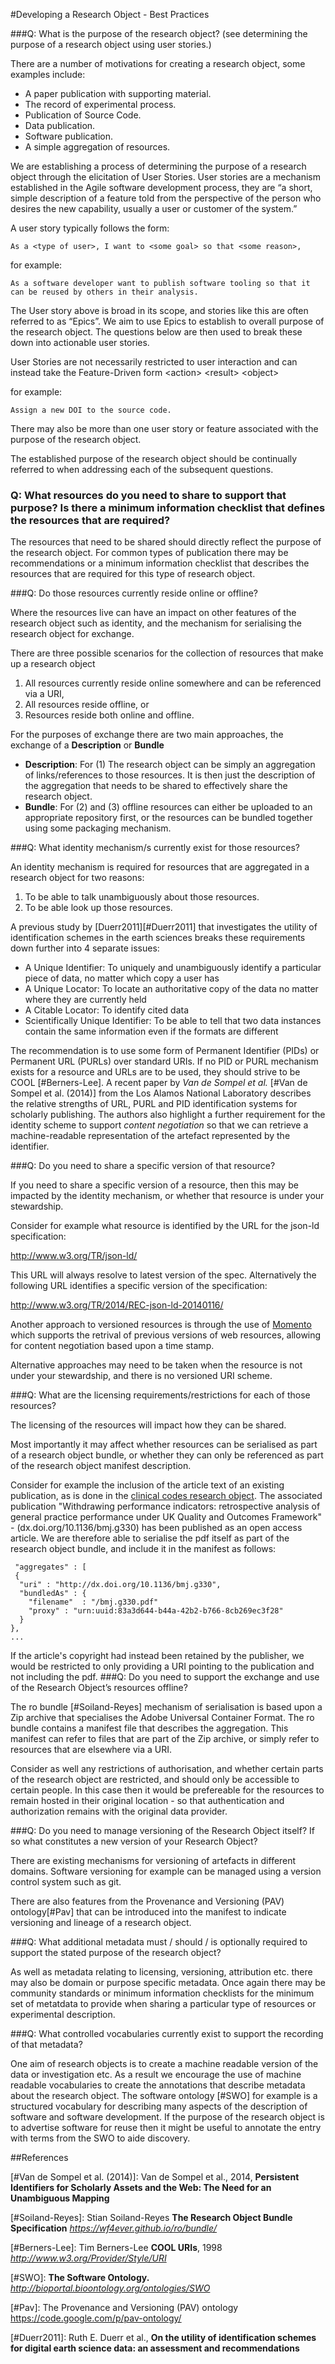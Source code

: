 #Developing a Research Object - Best Practices

###Q:  What is the purpose of the research object? (see determining the purpose of a research object using user stories.)  

There are a number of motivations for creating a research object, some examples include: 
- A paper publication with supporting material. 
- The record of experimental process.  
- Publication of Source Code.
- Data publication. 
- Software publication. 
- A simple aggregation of resources.   

We are establishing a process of determining the purpose of a research object through the elicitation of User Stories. User stories are a mechanism established in the Agile software development process, they are “a short, simple description of a feature told from the perspective of the person who desires the new capability, usually a user or customer of the system.”

A user story typically follows the form: 

	As a <type of user>, I want to <some goal> so that <some reason>, 
for example:  

	As a software developer want to publish software tooling so that it can be reused by others in their analysis.

The User story above is broad in its scope, and stories like this are often referred to as “Epics”. We aim to use Epics to establish to overall purpose of the research object. The questions below are then used to break these down into actionable user stories.

User Stories are not necessarily restricted to user interaction and can instead take the Feature-Driven form
	\<action> \<result> \<object> 

for example:

	Assign a new DOI to the source code.  

There may also be more than one user story or feature associated with the purpose of the research object. 

The established purpose of the research object should be continually referred to when addressing each of the subsequent questions. 


### Q:  What resources do you need to share to support that purpose? Is there a minimum information checklist that defines the resources that are required? 

The resources that need to be shared should directly reflect the purpose of the research object. For common types of publication there may be recommendations or a minimum information checklist that describes the resources that are required for this type of research object.

  
###Q:  Do those resources currently reside online or offline? 
 
Where the resources live can have an impact on other features of the research object such as identity, and the mechanism for serialising the research object for exchange. 

There are three possible scenarios for the collection of resources that make up a research object 

1. All resources currently reside online somewhere and can be referenced via a URI, 
2.  All resources reside offline, or 
3.   Resources reside both online and offline. 

For the purposes of exchange there are two main approaches, the exchange of a **Description** or **Bundle**

 - **Description**: For (1) The research object can be simply an aggregation of links/references to those resources. It is then just the description of the aggregation that needs to be shared to effectively share the research object.
 -  **Bundle**: For (2) and (3) offline resources can either be uploaded to an appropriate repository first, or the resources can be bundled together using some packaging mechanism.  

###Q:  What identity mechanism/s currently exist for those resources? 

An identity mechanism is required for resources that are aggregated in a research object for two reasons:

1. To be able to talk unambiguously about those resources.
2. To be able look up those resources. 

A previous study by [Duerr2011][#Duerr2011] that investigates the utility of identification schemes in  the earth sciences breaks these requirements down further into 4 separate issues: 

* A Unique Identifier: To uniquely and unambiguously identify a particular piece of data, no matter which copy a user has
* A Unique Locator: To locate an authoritative copy of the data no matter where they are currently held
* A Citable Locator: To identify cited data
* Scientifically Unique Identifier: To be able to tell that two data instances contain the same information even if the formats are different

The recommendation is to use some form of Permanent Identifier (PIDs) or Permanent URL (PURLs) over standard URIs. If no PID or PURL mechanism exists for a resource and URLs are to be used, they should strive to be COOL [#Berners-Lee].  A recent paper by *Van de Sompel et al.* [#Van de Sompel et al. (2014)] from the Los Alamos National Laboratory describes the relative strengths of URL, PURL and PID identification systems for scholarly publishing. The authors also highlight a further requirement for the identity scheme to support *content negotiation* so that we can retrieve a machine-readable representation of the artefact represented by the identifier.

###Q: Do you need to share a specific version of that resource? 

If you need to share a specific version of a resource, then this may be impacted by the identity mechanism, or whether that resource is under your stewardship.

Consider for example what resource is identified by the URL for the json-ld specification: 

http://www.w3.org/TR/json-ld/

This URL will always resolve to latest version of the spec. Alternatively the following URL identifies a specific version of the specification: 

http://www.w3.org/TR/2014/REC-json-ld-20140116/

Another approach to versioned resources is through the use of [Momento](http://www.mementoweb.org/guide/quick-intro/)  which supports the retrival of previous versions of web resources, allowing for content negotiation based upon a time stamp. 

Alternative approaches may need to be taken when the resource is not under your stewardship, and there is no versioned URI scheme. 


###Q:  What are the licensing requirements/restrictions for each of those resources? 

The licensing of the resources will impact how they can be shared. 

Most importantly it may affect whether resources can be serialised as part of a research object bundle, or whether they can only be referenced as part of the research object manifest description.  

Consider for example the inclusion of the article text of an existing publication, as is done in the [clinical codes research object](https://github.com/CHIP-SET/clinicalcodes.article5). The associated publication "Withdrawing performance indicators: retrospective analysis of general practice performance under UK Quality and Outcomes Framework" - (dx.doi.org/10.1136/bmj.g330) has been published as an open access article. We are therefore able to serialise the pdf itself as part of the research object bundle, and include it in the manifest as follows: 

	 "aggregates" : [
	 {
      "uri" : "http://dx.doi.org/10.1136/bmj.g330",
      "bundledAs" : {
        "filename"  : "/bmj.g330.pdf"
        "proxy" : "urn:uuid:83a3d644-b44a-42b2-b766-8cb269ec3f28"
      }
    },
    ...
 
If the article's copyright had instead been retained by the publisher, we would be restricted to only providing a URI pointing to the publication and not including the pdf. 
###Q:  Do you need to support the exchange and use of the Research Object’s resources offline?  

The ro bundle [#Soiland-Reyes] mechanism of serialisation is based upon a Zip archive that specialises the Adobe Universal Container Format. The ro bundle contains a manifest file that describes the aggregation. This manifest can refer to files that are part of the Zip archive, or simply refer to resources that are elsewhere via a URI.  

Consider as well any restrictions of authorisation, and whether certain parts of the research object are restricted, and should only be accessible to certain people. In this case then it would be prefereable for the resources to remain hosted in their original location - so that authentication and authorization remains with the original data provider.

###Q:  Do you need to manage versioning of the Research Object itself? If so what constitutes a new version of your Research Object?

There are existing mechanisms for versioning of artefacts in different domains. Software versioning for example can be managed using a version control system such as git. 

There are also features from the Provenance and Versioning (PAV) ontology[#Pav] that can be introduced into the manifest to indicate versioning and lineage of a research object. 

###Q:  What additional metadata must / should / is optionally required to support the stated purpose of the research object?

As well as metadata relating to licensing, versioning, attribution etc. there may also be domain or purpose specific metadata.   Once again there may be community standards or minimum information checklists for the minimum set of metatdata to provide when sharing a particular type of resources or experimental description. 

###Q:  What controlled vocabularies currently exist to support the recording of that metadata?  

One aim of research objects is to create a machine readable version of the data or investigation etc. As a result we encourage the use of machine readable vocabularies to create the annotations that describe metadata about the research object. 
The software ontology [#SWO] for example is a structured vocabulary for describing many aspects of the description of software and software development. If the purpose of the research object is to advertise software for reuse then it might be useful to annotate the entry with terms from the SWO to aide discovery. 


 
##References 

[#Van de Sompel et al. (2014)]: Van de Sompel et al., 2014, **Persistent Identifiers for Scholarly Assets and the Web: The Need for an Unambiguous Mapping** 

[#Soiland-Reyes]: Stian Soiland-Reyes **The Research Object Bundle Specification** *https://wf4ever.github.io/ro/bundle/*

[#Berners-Lee]: Tim Berners-Lee **COOL URIs**, 1998 *http://www.w3.org/Provider/Style/URI*

[#SWO]: **The Software Ontology.** *http://bioportal.bioontology.org/ontologies/SWO*

[#Pav]: The Provenance and Versioning (PAV) ontology  https://code.google.com/p/pav-ontology/

[#Duerr2011]:  Ruth E. Duerr et al., **On the utility of identification schemes for digital earth science data: an assessment and recommendations**
